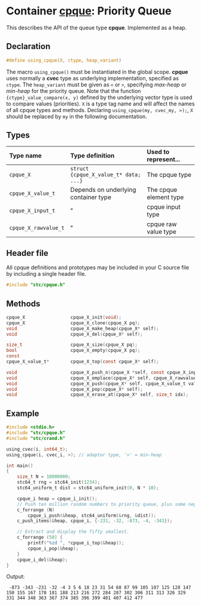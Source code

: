 # Container [cpque](../stc/cpque.h): Priority Queue

This describes the API of the queue type **cpque**. Implemented as a heap.

## Declaration

```c
#define using_cpque(X, ctype, heap_variant)
```
The macro `using_cpque()` must be instantiated in the global scope.
**cpque** uses normally a **cvec** type as underlying implementation, specified as `ctype`.
The `heap_variant` must be given as `<` or `>`, specifying *max-heap* or *min-heap* for the priority queue.
Note that the function `{ctype}_value_compare(x, y)` defined by the underlying vector type is used to
compare values (priorities). `X` is a type tag name and will affect the names of all cpque types and methods.
Declaring `using_cpque(my, cvec_my, >);`, `X` should be replaced by `my` in the following documentation.

## Types

| Type name            | Type definition                       | Used to represent...    |
|:---------------------|:--------------------------------------|:------------------------|
| `cpque_X`            | `struct {cpque_X_value_t* data; ...}` | The cpque type          |
| `cpque_X_value_t`    | Depends on underlying container type  | The cpque element type  |
| `cpque_X_input_t`    |                   "                   | cpque input type        |
| `cpque_X_rawvalue_t` |                   "                   | cpque raw value type    |

## Header file

All cpque definitions and prototypes may be included in your C source file by including a single header file.

```c
#include "stc/cpque.h"
```

## Methods

```c
cpque_X                 cpque_X_init(void);
cpque_X                 cpque_X_clone(cpque_X pq);
void                    cpque_X_make_heap(cpque_X* self);
void                    cpque_X_del(cpque_X* self);

size_t                  cpque_X_size(cpque_X pq);
bool                    cpque_X_empty(cpque_X pq);
const
cpque_X_value_t*        cpque_X_top(const cpque_X* self);

void                    cpque_X_push_n(cpque_X *self, const cpque_X_input_t arr[], size_t size);
void                    cpque_X_emplace(cpque_X* self, cpque_X_rawvalue_t raw);
void                    cpque_X_push(cpque_X* self, cpque_X_value_t value);
void                    cpque_X_pop(cpque_X* self);
void                    cpque_X_erase_at(cpque_X* self, size_t idx);
```

## Example
```c
#include <stdio.h>
#include "stc/cpque.h"
#include "stc/crand.h"

using_cvec(i, int64_t);
using_cpque(i, cvec_i, >); // adaptor type, '>' = min-heap

int main()
{
    size_t N = 10000000;
    stc64_t rng = stc64_init(1234);
    stc64_uniform_t dist = stc64_uniform_init(0, N * 10);

    cpque_i heap = cpque_i_init();
    // Push ten million random numbers to priority queue, plus some negative ones.
    c_forrange (N)
        cpque_i_push(&heap, stc64_uniform(&rng, &dist));
    c_push_items(&heap, cpque_i, {-231, -32, -873, -4, -343});

    // Extract and display the fifty smallest.
    c_forrange (50) {
        printf("%zd ", *cpque_i_top(&heap));
        cpque_i_pop(&heap);
    }
    cpque_i_del(&heap);
}
```
Output:
```
 -873 -343 -231 -32 -4 3 5 6 18 23 31 54 68 87 99 105 107 125 128 147 150 155 167 178 181 188 213 216 272 284 287 302 306 311 313 326 329 331 344 348 363 367 374 385 396 399 401 407 412 477
```